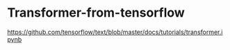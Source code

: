 # Transformer-from-tensorflow
https://github.com/tensorflow/text/blob/master/docs/tutorials/transformer.ipynb
